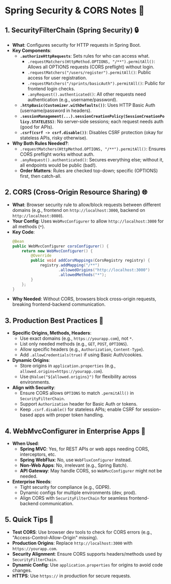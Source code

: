 # Spring Security & CORS Notes 🧠

## 1. SecurityFilterChain (Spring Security) 🔒
- **What**: Configures security for HTTP requests in Spring Boot.
- **Key Components**:
  - **`.authorizeHttpRequests`**: Sets rules for who can access what.
    - `.requestMatchers(HttpMethod.OPTIONS, "/**").permitAll()`: Allows all OPTIONS requests (CORS preflight) without login.
    - `.requestMatchers("/users/register").permitAll()`: Public access for user registration.
    - `.requestMatchers("/sprints/basicAuth").permitAll()`: Public for frontend login checks.
    - `.anyRequest().authenticated()`: All other requests need authentication (e.g., username/password).
  - **`.httpBasic(Customizer.withDefaults())`**: Uses HTTP Basic Auth (username/password in headers).
  - **`.sessionManagement(...).sessionCreationPolicy(SessionCreationPolicy.STATELESS)`**: No server-side sessions; each request needs auth (good for APIs).
  - **`.csrf(csrf -> csrf.disable())`**: Disables CSRF protection (okay for stateless APIs, risky otherwise).
- **Why Both Rules Needed?**:
  - `.requestMatchers(HttpMethod.OPTIONS, "/**").permitAll()`: Ensures CORS preflight works without auth.
  - `.anyRequest().authenticated()`: Secures everything else; without it, all endpoints would be public (bad!).
  - **Order Matters**: Rules are checked top-down; specific (OPTIONS) first, then catch-all.

## 2. CORS (Cross-Origin Resource Sharing) 🌐
- **What**: Browser security rule to allow/block requests between different domains (e.g., frontend on `http://localhost:3000`, backend on `http://localhost:8080`).
- **Your Config**: Uses `WebMvcConfigurer` to allow `http://localhost:3000` for all methods (`*`).
- **Key Code**:
  ```java
  @Bean
  public WebMvcConfigurer corsConfigurer() {
      return new WebMvcConfigurer() {
          @Override
          public void addCorsMappings(CorsRegistry registry) {
              registry.addMapping("/**")
                      .allowedOrigins("http://localhost:3000")
                      .allowedMethods("*");
          }
      };
  }
  ```
- **Why Needed**: Without CORS, browsers block cross-origin requests, breaking frontend-backend communication.

## 3. Production Best Practices 🚀
- **Specific Origins, Methods, Headers**:
  - Use exact domains (e.g., `https://yourapp.com`), not `*`.
  - List only needed methods (e.g., `GET`, `POST`, `OPTIONS`).
  - Allow specific headers (e.g., `Authorization`, `Content-Type`).
  - Add `.allowCredentials(true)` if using Basic Auth/cookies.
- **Dynamic Origins**:
  - Store origins in `application.properties` (e.g., `allowed.origins=https://yourapp.com`).
  - Use `@Value("${allowed.origins}")` for flexibility across environments.
- **Align with Security**:
  - Ensure CORS allows `OPTIONS` to match `.permitAll()` in `SecurityFilterChain`.
  - Support `Authorization` header for Basic Auth or tokens.
  - Keep `.csrf.disable()` for stateless APIs; enable CSRF for session-based apps with proper token handling.

## 4. WebMvcConfigurer in Enterprise Apps 🏢
- **When Used**:
  - **Spring MVC**: Yes, for REST APIs or web apps needing CORS, interceptors, etc.
  - **Spring WebFlux**: No, use `WebFluxConfigurer` instead.
  - **Non-Web Apps**: No, irrelevant (e.g., Spring Batch).
  - **API Gateway**: May handle CORS, so `WebMvcConfigurer` might not be needed.
- **Enterprise Needs**:
  - Tight security for compliance (e.g., GDPR).
  - Dynamic configs for multiple environments (dev, prod).
  - Align CORS with `SecurityFilterChain` for seamless frontend-backend communication.

## 5. Quick Tips 📝
- **Test CORS**: Use browser dev tools to check for CORS errors (e.g., "Access-Control-Allow-Origin" missing).
- **Production Origins**: Replace `http://localhost:3000` with `https://yourapp.com`.
- **Security Alignment**: Ensure CORS supports headers/methods used by `SecurityFilterChain`.
- **Dynamic Config**: Use `application.properties` for origins to avoid code changes.
- **HTTPS**: Use `https://` in production for secure requests.